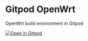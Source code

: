 # Gitpod OpenWrt

OpenWrt build environment in Gitpod

[![Open in Gitpod](https://gitpod.io/button/open-in-gitpod.svg)](https://gitpod.io#https://github.com/P3TERX/Gitpod-OpenWrt)

